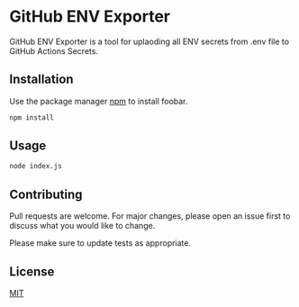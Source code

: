 # GitHub ENV Exporter

GitHub ENV Exporter is a tool for uplaoding all ENV secrets from .env file to GitHub Actions Secrets.

## Installation

Use the package manager [npm](https://pip.pypa.io/en/stable/) to install foobar.

```bash
npm install
```

## Usage

```bash
node index.js
```

## Contributing

Pull requests are welcome. For major changes, please open an issue first to discuss what you would like to change.

Please make sure to update tests as appropriate.

## License

[MIT](https://choosealicense.com/licenses/mit/)
